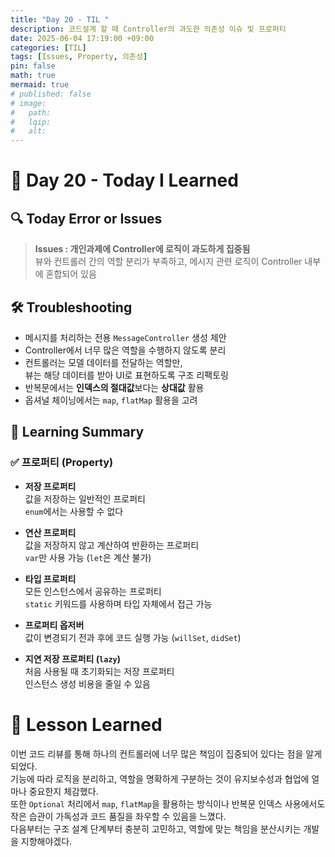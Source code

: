 ```yaml
---
title: "Day 20 - TIL "
description: 코드설계 할 때 Controller의 과도한 의존성 이슈 및 프로퍼티
date: 2025-06-04 17:19:00 +09:00
categories: [TIL]
tags: [Issues, Property, 의존성]
pin: false
math: true
mermaid: true
# published: false
# image:
#   path:
#   lqip: 
#   alt: 
---
```


# 📘 Day 20 - Today I Learned

 ## 🔍 Today Error or Issues  
> **Issues : 개인과제에 Controller에 로직이 과도하게 집중됨**  
뷰와 컨트롤러 간의 역할 분리가 부족하고, 메시지 관련 로직이 Controller 내부에 혼합되어 있음

## 🛠️ Troubleshooting
- 메시지를 처리하는 전용 `MessageController` 생성 제안
- Controller에서 너무 많은 역할을 수행하지 않도록 분리
- 컨트롤러는 모델 데이터를 전달하는 역할만,  
  뷰는 해당 데이터를 받아 UI로 표현하도록 구조 리팩토링
- 반복문에서는 **인덱스의 절대값**보다는 **상대값** 활용
- 옵셔널 체이닝에서는 `map`, `flatMap` 활용을 고려

## 📝 Learning Summary

### ✅ 프로퍼티 (Property)
- **저장 프로퍼티**  
  값을 저장하는 일반적인 프로퍼티  
  `enum`에서는 사용할 수 없다

- **연산 프로퍼티**  
  값을 저장하지 않고 계산하여 반환하는 프로퍼티  
  `var`만 사용 가능 (`let`은 계산 불가)

- **타입 프로퍼티**  
  모든 인스턴스에서 공유하는 프로퍼티  
  `static` 키워드를 사용하며 타입 자체에서 접근 가능

- **프로퍼티 옵저버**  
  값이 변경되기 전과 후에 코드 실행 가능 (`willSet`, `didSet`)

- **지연 저장 프로퍼티 (`lazy`)**  
  처음 사용될 때 초기화되는 저장 프로퍼티  
  인스턴스 생성 비용을 줄일 수 있음


# 📘 Lesson Learned
이번 코드 리뷰를 통해 하나의 컨트롤러에 너무 많은 책임이 집중되어 있다는 점을 알게 되었다.  
기능에 따라 로직을 분리하고, 역할을 명확하게 구분하는 것이 유지보수성과 협업에 얼마나 중요한지 체감했다.  
또한 `Optional` 처리에서 `map`, `flatMap`을 활용하는 방식이나 반복문 인덱스 사용에서도 작은 습관이 가독성과 코드 품질을 좌우할 수 있음을 느꼈다.  
다음부터는 구조 설계 단계부터 충분히 고민하고, 역할에 맞는 책임을 분산시키는 개발을 지향해야겠다.
